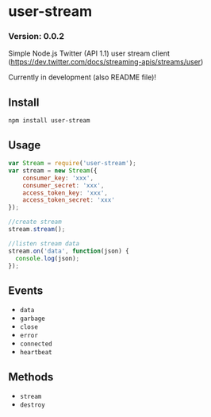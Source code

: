 user-stream
=============
### Version: 0.0.2 ###

Simple Node.js Twitter (API 1.1) user stream client (https://dev.twitter.com/docs/streaming-apis/streams/user)

Currently in development (also README file)!

Install
-------
```npm install user-stream```

Usage
-------
```javascript
var Stream = require('user-stream');
var stream = new Stream({
    consumer_key: 'xxx',
    consumer_secret: 'xxx',
    access_token_key: 'xxx',
    access_token_secret: 'xxx'
});

//create stream
stream.stream();

//listen stream data
stream.on('data', function(json) {
  console.log(json);
});
```

Events
-------
- ```data```
- ```garbage```
- ```close```
- ```error```
- ```connected```
- ```heartbeat```

Methods
-------
- ```stream```
- ```destroy```